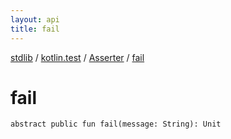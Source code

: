 ```yaml
---
layout: api
title: fail
---
```

[stdlib](../../index.html) / [kotlin.test](../index.html) / [Asserter](index.html) / [fail](fail.html)

# fail

```
abstract public fun fail(message: String): Unit
```
